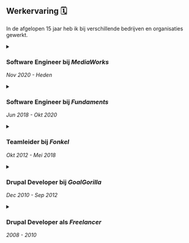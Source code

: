 Werkervaring 🗓️
---------------

In de afgelopen 15 jaar heb ik bij verschillende bedrijven en organisaties gewerkt.

<div class="timeline">

<details><summary>

### Software Engineer bij _MediaWorks_

*Nov 2020 - Heden*

</summary>

-   Gewerkt aan een visionair product, een multi-channel media-app builder en mediabibliotheek met behulp van Deno, Apache Lucene, Apache Jena, enz.
-   Bouwen van Open Source-tools zoals Bundled Media, een realtime gateway naar media uit verschillende bronnen, waardoor SPARQL-query's mogelijk zijn bovenop realtime geproxyde API-gegevens.
-   Puliceren van NPM-modules: bcp47-picker en @om-mediaworks/shacl-form.
-   Infrastructuur als code (Pulumi, Kubernetes, Terraform, Docker)
-   Backend (Deno, Node.js)
-   Frontend (React, offline PWA, Fluent interfaces).
-   Bedreven in testen met PlayWright, Cypress, Jest en de Deno test suite.
-   Samengewerkt met de rdfjs/shacl-ui-gemeenschapsgroep onder de W3C.

</details>
<details><summary>

### Software Engineer bij _Fundaments_

*Jun 2018 - Okt 2020*

</summary>

-   Samen met een klein team hebben we het klant- en engineerportal voor Oxilion en Fundaments herschreven, een multi-tenant-oplossing. Hierbij hoort ook het migreren van alle technische gegevens uit verschillende systemen naar één systeem.
-   Diepe integratie met ExactOnline, waarbij diverse financiële grootboeken zijn geconsolideerd.
-   Geïntegreerd met meer dan 20 API-integraties voor hostingproducten zoals virtuele datacenters, VPS, DNS, hostingpakketten, Cloud back-ups, enz.
-   Een analytics-product gemaakt om het mogelijk te maken virtuele datacenters per minuut te factureren, waarbij InfluxDB werd gebruikt.

</details>
<details><summary>

### Teamleider bij _Fonkel_

*Okt 2012 - Mei 2018*

</summary>

-   Leidde een team van 3 tot 6 ontwikkelaars bij het maken van verschillende Drupal- en JavaScript-toepassingen, waaronder interactieve geografische kaarten en inhoudsrijke meertalige Drupal-sites.
-   Samengewerkt met het Nederlandse ministerie van Financiën aan het prototypen en implementeren van een tool voor inzichten in mensen en organisaties uit verschillende bronnen. Deze tool wordt gebruikt door meer dan 5 afdelingen van de belastingdienst.
-   Verschillende Drupal-modules gemaakt en gepubliceerd op drupal.org.
-   Een berekeningstool gemaakt voor de NBvT om de warmteverlies van houten panelen, deuren en ramen te tekenen en vervolgens te berekenen. Dit werd gedaan in samenwerking met iemand die alle technische details vanuit het timmermansperspectief begreep en nog een andere programmeur.
-   Diverse design sprints gedaan, waaronder een voor een startup in de luchtvaartindustrie en een voor de belastingdienst.

</details>
<details><summary>

### Drupal Developer bij _GoalGorilla_

*Dec 2010 - Sep 2012*

</summary>

-   Gewerkt in een klein team van Drupal-ontwikkelaars.
-   Gewerkt aan de eerste versie van Open Social, het sociale intranet dat wordt gebruikt door GreenPeace.
-   Gewerkt aan interactieve webkaarten voor Nedap.
-   Verschillende Drupal-modules gemaakt en gepubliceerd op drupal.org.
-   Diverse websites en toepassingen gemaakt met Drupal 6 en 7.

</details>
<details><summary>

### Drupal Developer als _Freelancer_

*2008 - 2010*

</summary>

-   Een community-platform gebouwd voor de Nederlandse christelijke brancheorganisatie voor psychologen en verschillende Drupal-websites gemaakt voor diverse organisaties.

</details>

</div>
